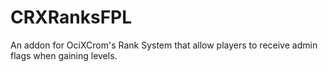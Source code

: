 # CRXRanksFPL
An addon for OciXCrom's Rank System that allow players to receive admin flags when gaining levels.

